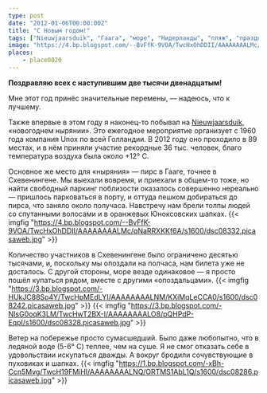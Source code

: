 ```yaml
---
type: post
date: "2012-01-06T00:00:00Z"
title: "С Новым годом!"
tags: ["Nieuwjaarsduik", "Гаага", "море", "Нидерланды", "пляж", "праздники"]
image: "https://4.bp.blogspot.com/--BvFfK-9VOA/TwcHxOhDDII/AAAAAAAALMc/qNaRRXKKf6A/s1600/dsc08332.picasaweb.jpg"
places:
    - place0020
---
```


**Поздравляю всех с наступившим две тысячи двенадцатым!**

Мне этот год принёс значительные перемены, — надеюсь, что к лучшему.

<!--more-->

Также впервые в этом году я наконец-то побывал на [Nieuwjaarsduik](http://www.unox.nl/nl/event/nieuwjaarsduik), «новогоднем нырянии». Это ежегодное мероприятие организует с 1960 года компания Unox по всей Голландии. В 2012 году оно проходило в 89 местах, и в нём приняли участие рекордные 36 тыс. человек, благо температура воздуха была около +12° C.

Основное же место для «ныряния» — пирс в Гааге, точнее в Схевенингене. Мы выехали вовремя, и приехали в общем-то тоже, но найти свободный паркинг поблизости оказалось совершенно нереально — пришлось парковаться в порту, и оттуда пешком добираться до пирса, что заняло около получаса. Навстречу нам брели толпы людей со спутанными волосами и в оранжевых Юноксовских шапках.
{{< imgfig "https://4.bp.blogspot.com/--BvFfK-9VOA/TwcHxOhDDII/AAAAAAAALMc/qNaRRXKKf6A/s1600/dsc08332.picasaweb.jpg" >}}

Количество участников в Схевенингене было ограничено десятью тысячами, и, поскольку мы опоздали на полчаса, нам билета уже не досталось. С другой стороны, море везде одинаковое — я просто пошёл купаться рядом, вместе с другими «опоздальцами».
{{< imgfig "https://3.bp.blogspot.com/-HUkJC88So4Y/TwcHpMEdLYI/AAAAAAAALNM/KXiMqLeCCA0/s1600/dsc08242.picasaweb.jpg" >}}
{{< imgfig "https://3.bp.blogspot.com/-NIsG0oqK3LM/TwcHwT2BX-I/AAAAAAAALO8/pQHPdP-EqpI/s1600/dsc08328.picasaweb.jpg" >}}

Ветер на побережье просто сумасшедший. Было даже любопытно, что в ледяной воде (5-6° C) теплее, чем на суше. Я не смог отказать себе в удовольствии искупаться дважды. А вокруг бродили сочувствующие в пуховиках и шапках.
{{< imgfig "https://1.bp.blogspot.com/-xBh-Ccn5Mvg/TwcH19FMiHI/AAAAAAAALNQ/ORTMS1AbL1Q/s1600/dsc08286.picasaweb.jpg" >}}
